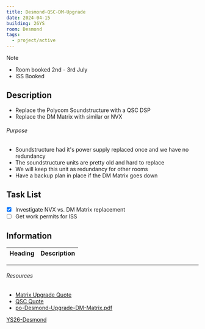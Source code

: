 ```yaml
---
title: Desmond-QSC-DM-Upgrade
date: 2024-04-15
building: 26YS
room: Desmond
tags:
  - project/active
---
```


> [!NOTE]
> - Room booked 2nd - 3rd July
> - ISS Booked

## Description

- Replace the Polycom Soundstructure with a QSC DSP
- Replace the DM Matrix with similar or NVX

###### Purpose
- Soundstructure had it's power supply replaced once and we have no redundancy
- The soundstructure units are pretty old and hard to replace
- We will keep this unit as redundancy for other rooms
- Have a backup plan in place if the DM Matrix goes down

## Task List

- [x] Investigate NVX vs. DM Matrix replacement
- [ ] Get work permits for ISS

## Information

Heading          | Description
---------------- | -----------------

---
###### Resources

- [Matrix Upgrade Quote](https://rcsicampus.sharepoint.com/:b:/r/sites/MediaSevicesStaff/Shared%20Documents/General/AV%20Room%20Installation%20(PO%27s%20-%20Quotes%20-%20RAMS)/Desmond%20LT/Booth%20AV%20Upgrade%202023-24/Desmond%20-%20Crestron%20Upgrade%20Quote%20v1%2023-24.pdf?csf=1&web=1&e=827EbB)
- [QSC Quote](https://rcsicampus.sharepoint.com/sites/MediaSevicesStaff/Shared%20Documents/General/AV%20Room%20Installation%20(PO%27s%20-%20Quotes%20-%20RAMS)/Desmond%20LT/Booth%20AV%20Upgrade%202023-24/Desmond%20-%20QSC%20Upgrade%20Quote%20v1%2023-24.pdf)
- [po-Desmond-Upgrade-DM-Matrix.pdf](https://rcsicampus-my.sharepoint.com/:b:/r/personal/owenmccarthy_rcsi_com/Documents/Archive/po-Desmond-Upgrade.pdf?csf=1&web=1&e=UK4UD9)

[YS26-Desmond](../03-Resources/Rooms/YS26-Desmond.md)